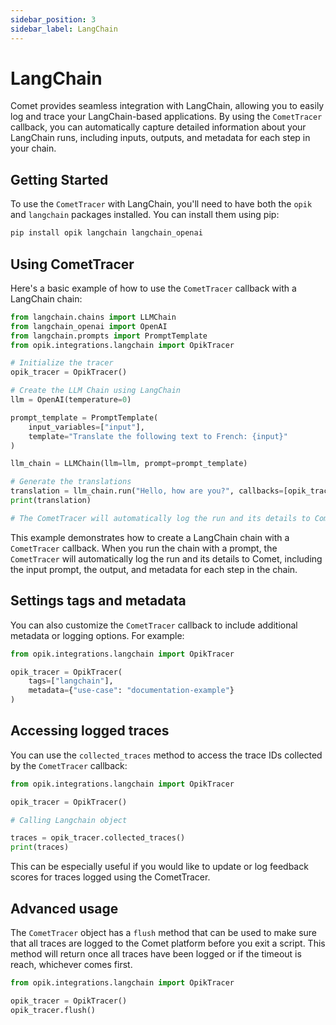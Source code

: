 ```yaml
---
sidebar_position: 3
sidebar_label: LangChain
---
```


# LangChain

Comet provides seamless integration with LangChain, allowing you to easily log and trace your LangChain-based applications. By using the `CometTracer` callback, you can automatically capture detailed information about your LangChain runs, including inputs, outputs, and metadata for each step in your chain.

## Getting Started

To use the `CometTracer` with LangChain, you'll need to have both the `opik` and `langchain` packages installed. You can install them using pip:

```bash
pip install opik langchain langchain_openai
```

## Using CometTracer

Here's a basic example of how to use the `CometTracer` callback with a LangChain chain:

```python
from langchain.chains import LLMChain
from langchain_openai import OpenAI
from langchain.prompts import PromptTemplate
from opik.integrations.langchain import OpikTracer

# Initialize the tracer
opik_tracer = OpikTracer()

# Create the LLM Chain using LangChain
llm = OpenAI(temperature=0)

prompt_template = PromptTemplate(
    input_variables=["input"],
    template="Translate the following text to French: {input}"
)

llm_chain = LLMChain(llm=llm, prompt=prompt_template)

# Generate the translations
translation = llm_chain.run("Hello, how are you?", callbacks=[opik_tracer])
print(translation)

# The CometTracer will automatically log the run and its details to Comet
```

This example demonstrates how to create a LangChain chain with a `CometTracer` callback. When you run the chain with a prompt, the `CometTracer` will automatically log the run and its details to Comet, including the input prompt, the output, and metadata for each step in the chain.

## Settings tags and metadata

You can also customize the `CometTracer` callback to include additional metadata or logging options. For example:

```python
from opik.integrations.langchain import OpikTracer

opik_tracer = OpikTracer(
    tags=["langchain"],
    metadata={"use-case": "documentation-example"}
)
```

## Accessing logged traces

You can use the `collected_traces` method to access the trace IDs collected by the `CometTracer` callback:

```python
from opik.integrations.langchain import OpikTracer

opik_tracer = OpikTracer()

# Calling Langchain object

traces = opik_tracer.collected_traces()
print(traces)
```

This can be especially useful if you would like to update or log feedback scores for traces logged using the CometTracer.

## Advanced usage

The `CometTracer` object has a `flush` method that can be used to make sure that all traces are logged to the Comet platform before you exit a script. This method will return once all traces have been logged or if the timeout is reach, whichever comes first.

```python
from opik.integrations.langchain import OpikTracer

opik_tracer = OpikTracer()
opik_tracer.flush()
```
